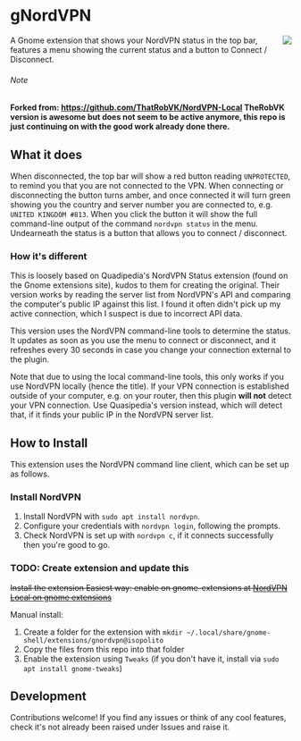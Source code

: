 # gNordVPN
<img align="right" src="img/screenshot.png">
A Gnome extension that shows your NordVPN status in the top bar, features a menu showing the current status and a button to Connect / Disconnect.

###### Note
**Forked from: https://github.com/ThatRobVK/NordVPN-Local
TheRobVK version is awesome but does not seem to be active anymore, this repo is just continuing on with the good work already done there.**

## What it does
When disconnected, the top bar will show a red button reading `UNPROTECTED`, to remind you that you are not connected to the VPN. When connecting or disconnecting the button turns amber, and once connected it will turn green showing you the country and server number you are connected to, e.g. `UNITED KINGDOM #813`. When you click the button it will show the full command-line output of the command `nordvpn status` in the menu. Undearneath the status is a button that allows you to connect / disconnect.

### How it's different 
This is loosely based on Quadipedia's NordVPN Status extension (found on the Gnome extensions site), kudos to them for creating the original. Their version works by reading the server list from NordVPN's API and comparing the computer's public IP against this list. I found it often didn't pick up my active connection, which I suspect is due to incorrect API data.

This version uses the NordVPN command-line tools to determine the status. It updates as soon as you use the menu to connect or disconnect, and it refreshes every 30 seconds in case you change your connection external to the plugin.

Note that due to using the local command-line tools, this only works if you use NordVPN locally (hence the title). If your VPN connection is established outside of your computer, e.g. on your router, then this plugin __will not__ detect your VPN connection. Use Quasipedia's version instead, which will detect that, if it finds your public IP in the NordVPN server list.

## How to Install
This extension uses the NordVPN command line client, which can be set up as follows.

### Install NordVPN
1. Install NordVPN with `sudo apt install nordvpn`.
2. Configure your credentials with `nordvpn login`, following the prompts.
3. Check NordVPN is set up with `nordvpn c`, if it connects successfully then you're good to go.

### TODO: Create extension and update this 
~~Install the extension
Easiest way: enable on gnome-extensions at [NordVPN Local on gnome extensions](https://extensions.gnome.org/extension/1656/nordvpn-local/)~~

Manual install:  
1. Create a folder for the extension with `mkdir ~/.local/share/gnome-shell/extensions/gnordvpn@isopolito`
2. Copy the files from this repo into that folder
3. Enable the extension using `Tweaks` (if you don't have it, install via `sudo apt install gnome-tweaks`)

## Development

Contributions welcome! If you find any issues or think of any cool features, check it's not already been raised under Issues and raise it.
